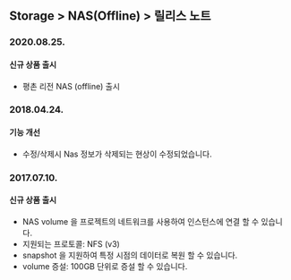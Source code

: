 ## Storage > NAS(Offline) > 릴리스 노트

### 2020.08.25.

#### 신규 상품 출시

* 평촌 리전 NAS (offline) 출시

### 2018.04.24.

#### 기능 개선

* 수정/삭제시 Nas 정보가 삭제되는 현상이 수정되었습니다.

### 2017.07.10.

#### 신규 상품 출시

* NAS volume 을 프로젝트의 네트워크를 사용하여 인스턴스에 연결 할 수 있습니다.
* 지원되는 프로토콜: NFS (v3)
* snapshot 을 지원하여 특정 시점의 데이터로 복원 할 수 있습니다.
* volume 증설: 100GB 단위로 증설 할 수 있습니다.
